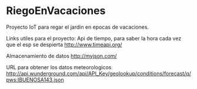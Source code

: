 # RiegoEnVacaciones
Proyecto IoT para regar el jardin en epocas de vacaciones.

Links utiles para el proyecto:
Api de tiempo, para saber la hora cada vez que el esp se despierta
http://www.timeapi.org/

Almacenamiento de datos
http://myjson.com/

URL para obtener los datos meteorologicos
http://api.wunderground.com/api/API_Key/geolookup/conditions/forecast/q/pws:IBUENOSA143.json
